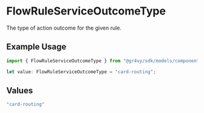 # FlowRuleServiceOutcomeType

The type of action outcome for the given rule.

## Example Usage

```typescript
import { FlowRuleServiceOutcomeType } from "@gr4vy/sdk/models/components";

let value: FlowRuleServiceOutcomeType = "card-routing";
```

## Values

```typescript
"card-routing"
```